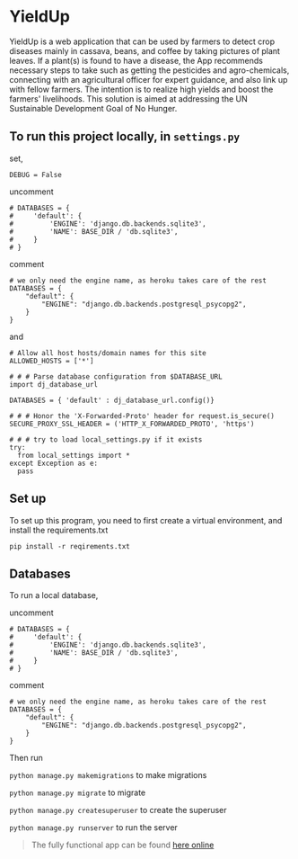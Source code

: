 # YieldUp
YieldUp is a web application that can be used by farmers to detect crop diseases mainly in cassava, beans, and coffee by taking pictures of plant leaves.   If a plant(s) is found to have a disease, the App recommends necessary steps to take such as getting the pesticides and agro-chemicals, connecting with an agricultural officer for expert guidance, and also link up with fellow farmers.   The intention is to realize high yields and boost the farmers' livelihoods. This solution is aimed at addressing the UN Sustainable Development Goal of No Hunger.

## To run this project locally, in ```settings.py``` 

set,

```DEBUG = False```

uncomment

```
# DATABASES = {
#     'default': {
#         'ENGINE': 'django.db.backends.sqlite3',
#         'NAME': BASE_DIR / 'db.sqlite3',
#     }
# }
```

comment

```
# we only need the engine name, as heroku takes care of the rest
DATABASES = {
    "default": {
        "ENGINE": "django.db.backends.postgresql_psycopg2",
    }
}
```

and

```
# Allow all host hosts/domain names for this site
ALLOWED_HOSTS = ['*']

# # # Parse database configuration from $DATABASE_URL
import dj_database_url

DATABASES = { 'default' : dj_database_url.config()}

# # # Honor the 'X-Forwarded-Proto' header for request.is_secure()
SECURE_PROXY_SSL_HEADER = ('HTTP_X_FORWARDED_PROTO', 'https')

# # # try to load local_settings.py if it exists
try:
  from local_settings import *
except Exception as e:
  pass
```


## Set up
To  set up this program, you need to first create a virtual environment, and install the requirements.txt 

```pip install -r reqirements.txt```

## Databases
To run a local database, 

uncomment

```
# DATABASES = {
#     'default': {
#         'ENGINE': 'django.db.backends.sqlite3',
#         'NAME': BASE_DIR / 'db.sqlite3',
#     }
# }
```

comment

```
# we only need the engine name, as heroku takes care of the rest
DATABASES = {
    "default": {
        "ENGINE": "django.db.backends.postgresql_psycopg2",
    }
}
```

Then run 

``` python manage.py makemigrations ``` to make migrations

``` python manage.py migrate ``` to migrate

``` python manage.py createsuperuser ``` to create the superuser

``` python manage.py runserver ``` to run the server

<blockquote>The fully functional app can be found  <a href ="https://yielduup.herokuapp.com/" target="_blank">here online</a></blockquote>



